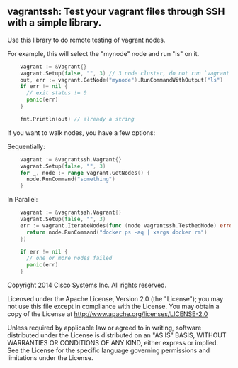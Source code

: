 ## vagrantssh: Test your vagrant files through SSH with a simple library.

Use this library to do remote testing of vagrant nodes.

For example, this will select the "mynode" node and run "ls" on it.

```go
    vagrant := &Vagrant{}
    vagrant.Setup(false, "", 3) // 3 node cluster, do not run `vagrant up`.
    out, err := vagrant.GetNode("mynode").RunCommandWithOutput("ls")
    if err != nil {
      // exit status != 0
      panic(err)
    }

    fmt.Println(out) // already a string
```

If you want to walk nodes, you have a few options:

Sequentially:

```go
    vagrant := &vagrantssh.Vagrant{}
    vagrant.Setup(false, "", 3)
    for _, node := range vagrant.GetNodes() {
      node.RunCommand("something")
    }
```

In Parallel:

```go
    vagrant := &vagrantssh.Vagrant{}
    vagrant.Setup(false, "", 3)
    err := vagrant.IterateNodes(func (node vagrantssh.TestbedNode) error {
      return node.RunCommand("docker ps -aq | xargs docker rm")
    })

    if err != nil {
      // one or more nodes failed
      panic(err)
    }
```

Copyright 2014 Cisco Systems Inc. All rights reserved.

Licensed under the Apache License, Version 2.0 (the "License");
you may not use this file except in compliance with the License.
You may obtain a copy of the License at
http://www.apache.org/licenses/LICENSE-2.0

Unless required by applicable law or agreed to in writing, software
distributed under the License is distributed on an "AS IS" BASIS,
WITHOUT WARRANTIES OR CONDITIONS OF ANY KIND, either express or implied.
See the License for the specific language governing permissions and
limitations under the License.
